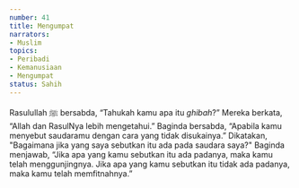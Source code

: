 ```yaml
---
number: 41
title: Mengumpat
narrators:
- Muslim
topics:
- Peribadi
- Kemanusiaan
- Mengumpat
status: Sahih
---
```


Rasulullah ﷺ bersabda, “Tahukah kamu apa itu *ghibah*?” Mereka berkata, “Allah dan RasulNya lebih mengetahui.” Baginda bersabda, “Apabila kamu menyebut saudaramu dengan cara yang tidak disukainya.” Dikatakan, "Bagaimana jika yang saya sebutkan itu ada pada saudara saya?" Baginda menjawab, “Jika apa yang kamu sebutkan itu ada padanya, maka kamu telah menggunjingnya. Jika apa yang kamu sebutkan itu tidak ada padanya, maka kamu telah memfitnahnya.”
